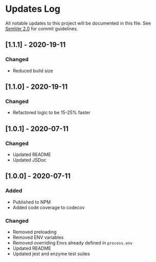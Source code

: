 # Updates Log

All notable updates to this project will be documented in this file. See [SemVer 2.0](https://semver.org/) for commit guidelines.

## [1.1.1] - 2020-19-11

### Changed

- Reduced build size

## [1.1.0] - 2020-19-11

### Changed

- Refactored logic to be 15-25% faster

## [1.0.1] - 2020-07-11

### Changed

- Updated README
- Updated JSDoc

## [1.0.0] - 2020-07-11

### Added

- Published to NPM
- Added code coverage to codecov

### Changed

- Removed preloading
- Removed ENV variables
- Removed overriding Envs already defined in `process.env`
- Updated README
- Updated jest and enzyme test suites
